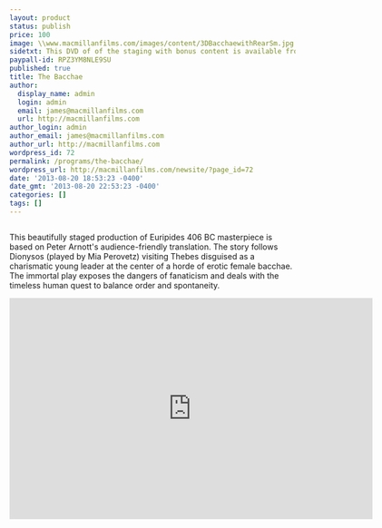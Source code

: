 ```yaml
---
layout: product
status: publish
price: 100
image: \\www.macmillanfilms.com/images/content/3DBacchaewithRearSm.jpg
sidetxt: This DVD of of the staging with bonus content is available from our store . The program also features a prologue which explains the family tree of king Cadmus - this prologue can also been seen online <a href="https://www.youtube.com/watch?v=kNL1InZiobg">here</a>.
paypall-id: RPZ3YM8NLE9SU
published: true
title: The Bacchae
author:
  display_name: admin
  login: admin
  email: james@macmillanfilms.com
  url: http://macmillanfilms.com
author_login: admin
author_email: james@macmillanfilms.com
author_url: http://macmillanfilms.com
wordpress_id: 72
permalink: /programs/the-bacchae/
wordpress_url: http://macmillanfilms.com/newsite/?page_id=72
date: '2013-08-20 18:53:23 -0400'
date_gmt: '2013-08-20 22:53:23 -0400'
categories: []
tags: []
---
```

<img style="border: 0px none;" src="{{ site.baseurl }}/images/content/3DBacchaewithRearSm.jpg" alt="" border="0" />

This beautifully staged production of Euripides 406 BC masterpiece is based on Peter Arnott's audience-friendly translation. The story follows Dionysos (played by Mia Perovetz) visiting Thebes disguised as a charismatic young leader at the center of a horde of erotic female bacchae. The immortal play exposes the dangers of fanaticism and deals with the timeless human quest to balance order and spontaneity.

<iframe id="ytplayer" src="https://www.youtube.com/embed/ptFfYRpTc8c?rel=0&amp;modestbranding=1&amp;autohide=1" width="640" height="390" frameborder="0"></iframe>
